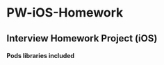 # PW-iOS-Homework

Interview Homework Project (iOS)
---------------------------------

#### Pods libraries included




